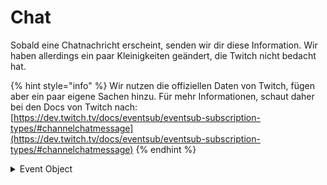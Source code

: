# Chat

Sobald eine Chatnachricht erscheint, senden wir dir diese Information. Wir haben allerdings ein paar Kleinigkeiten geändert, die Twitch nicht bedacht hat.

{% hint style="info" %}
Wir nutzen die offiziellen Daten von Twitch, fügen aber ein paar eigene Sachen hinzu. Für mehr Informationen, schaut daher bei den Docs von Twitch nach: [https://dev.twitch.tv/docs/eventsub/eventsub-subscription-types/#channelchatmessage](https://dev.twitch.tv/docs/eventsub/eventsub-subscription-types/#channelchatmessage)
{% endhint %}

<details>

<summary>Event Object</summary>

<pre class="language-json"><code class="lang-json">{
    "ID": "OB2OF_CHAT",
    "CODE": 200,
    "MESSAGE": "A wild chat message appeared!",
    "DATA": {
    "broadcaster_user_id": "1971641",
    "broadcaster_user_login": "streamer",
    "broadcaster_user_name": "streamer",
    "chatter_user_id": "4145994",
    "chatter_user_login": "viewer32",
    "chatter_user_name": "viewer32",
    "message_id": "cc106a89-1814-919d-454c-f4f2f970aae7",
    "message": {
      "text": "Hi chat",
      "fragments": [
        {
          "type": "text",
          "text": "Hi chat",
          "cheermote": null,
          "emote": null,
          "mention": null
        }
      ]
    },
    "color": "#00FF7F",
    "badges": [
      {
        "set_id": "moderator",
        "id": "1",
        "info": ""
      },
      {
        "set_id": "subscriber",
        "id": "12",
        "info": "16"
      },
      {
        "set_id": "sub-gifter",
        "id": "1",
        "info": ""
      }
    ],
    "message_type": "text",
    "cheer": null,
    "reply": null,
    "channel_points_custom_reward_id": null,
    "isMod": true,
    "isSub": true,
    "isVip": false,
    "isBroadcaster": false,
    "isFounder": false,
    "isArtist": false,
    "control": <a data-footnote-ref href="#user-content-fn-1">"none"</a>
  }
}
</code></pre>

</details>

[^1]: slive konventiert die Nachricht des Users automatisch zu einem Control-Wert, der von Spielen zur Steuerung genutzt werden kann.\
    \
    Mögliche Werte:\
    "none", "up", "down", "left", "right"
